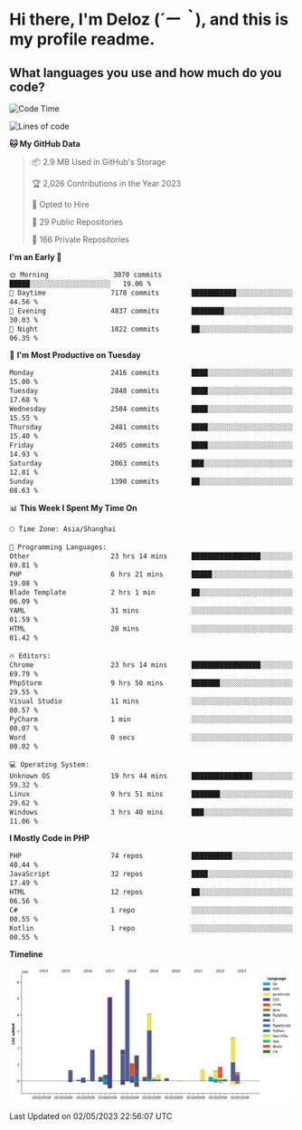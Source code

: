 # **Hi there, I'm Deloz (*´ー｀*), and this is my profile readme.**

## **What languages you use and how much do you code?**

<!--START_SECTION:waka-->
![Code Time](http://img.shields.io/badge/Code%20Time-1%2C361%20hrs%208%20mins-blue)

![Lines of code](https://img.shields.io/badge/From%20Hello%20World%20I%27ve%20Written-30.2%20million%20lines%20of%20code-blue)

**🐱 My GitHub Data** 

> 📦 2.9 MB Used in GitHub's Storage 
 > 
> 🏆 2,026 Contributions in the Year 2023
 > 
> 💼 Opted to Hire
 > 
> 📜 29 Public Repositories 
 > 
> 🔑 166 Private Repositories 
 > 
**I'm an Early 🐤** 

```text
🌞 Morning                3070 commits        █████░░░░░░░░░░░░░░░░░░░░   19.06 % 
🌆 Daytime                7178 commits        ███████████░░░░░░░░░░░░░░   44.56 % 
🌃 Evening                4837 commits        ████████░░░░░░░░░░░░░░░░░   30.03 % 
🌙 Night                  1022 commits        ██░░░░░░░░░░░░░░░░░░░░░░░   06.35 % 
```
📅 **I'm Most Productive on Tuesday** 

```text
Monday                   2416 commits        ████░░░░░░░░░░░░░░░░░░░░░   15.00 % 
Tuesday                  2848 commits        ████░░░░░░░░░░░░░░░░░░░░░   17.68 % 
Wednesday                2504 commits        ████░░░░░░░░░░░░░░░░░░░░░   15.55 % 
Thursday                 2481 commits        ████░░░░░░░░░░░░░░░░░░░░░   15.40 % 
Friday                   2405 commits        ████░░░░░░░░░░░░░░░░░░░░░   14.93 % 
Saturday                 2063 commits        ███░░░░░░░░░░░░░░░░░░░░░░   12.81 % 
Sunday                   1390 commits        ██░░░░░░░░░░░░░░░░░░░░░░░   08.63 % 
```


📊 **This Week I Spent My Time On** 

```text
🕑︎ Time Zone: Asia/Shanghai

💬 Programming Languages: 
Other                    23 hrs 14 mins      █████████████████░░░░░░░░   69.81 % 
PHP                      6 hrs 21 mins       █████░░░░░░░░░░░░░░░░░░░░   19.08 % 
Blade Template           2 hrs 1 min         ██░░░░░░░░░░░░░░░░░░░░░░░   06.09 % 
YAML                     31 mins             ░░░░░░░░░░░░░░░░░░░░░░░░░   01.59 % 
HTML                     28 mins             ░░░░░░░░░░░░░░░░░░░░░░░░░   01.42 % 

🔥 Editors: 
Chrome                   23 hrs 14 mins      █████████████████░░░░░░░░   69.79 % 
PhpStorm                 9 hrs 50 mins       ███████░░░░░░░░░░░░░░░░░░   29.55 % 
Visual Studio            11 mins             ░░░░░░░░░░░░░░░░░░░░░░░░░   00.57 % 
PyCharm                  1 min               ░░░░░░░░░░░░░░░░░░░░░░░░░   00.07 % 
Word                     0 secs              ░░░░░░░░░░░░░░░░░░░░░░░░░   00.02 % 

💻 Operating System: 
Unknown OS               19 hrs 44 mins      ███████████████░░░░░░░░░░   59.32 % 
Linux                    9 hrs 51 mins       ███████░░░░░░░░░░░░░░░░░░   29.62 % 
Windows                  3 hrs 40 mins       ███░░░░░░░░░░░░░░░░░░░░░░   11.06 % 
```

**I Mostly Code in PHP** 

```text
PHP                      74 repos            ██████████░░░░░░░░░░░░░░░   40.44 % 
JavaScript               32 repos            ████░░░░░░░░░░░░░░░░░░░░░   17.49 % 
HTML                     12 repos            ██░░░░░░░░░░░░░░░░░░░░░░░   06.56 % 
C#                       1 repo              ░░░░░░░░░░░░░░░░░░░░░░░░░   00.55 % 
Kotlin                   1 repo              ░░░░░░░░░░░░░░░░░░░░░░░░░   00.55 % 
```



**Timeline**

![Lines of Code chart](https://raw.githubusercontent.com/deloz/deloz/main/assets/bar_graph.png)


 Last Updated on 02/05/2023 22:56:07 UTC
<!--END_SECTION:waka-->
